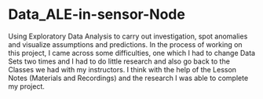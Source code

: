 # Data_ALE-in-sensor-Node
Using Exploratory Data Analysis to carry out investigation, spot anomalies and visualize assumptions and predictions. In the process of working on this project, I came across some difficulties, one which I had to change Data Sets two times and I had to do little research and also go back to the Classes we had with my instructors. I think with the help of the Lesson Notes (Materials and Recordings) and the research I was able to complete my project.
